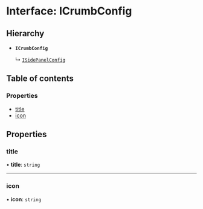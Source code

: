 # Interface: ICrumbConfig

## Hierarchy

- **`ICrumbConfig`**

  ↳ [`ISidePanelConfig`](ISidePanelConfig.md)

## Table of contents

### Properties

- [title](ICrumbConfig.md#title)
- [icon](ICrumbConfig.md#icon)

## Properties

### title

• **title**: `string`

___

### icon

• **icon**: `string`
